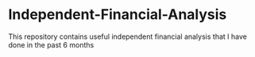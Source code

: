 # Independent-Financial-Analysis
This repository contains useful independent financial analysis that I have done in the past 6 months

